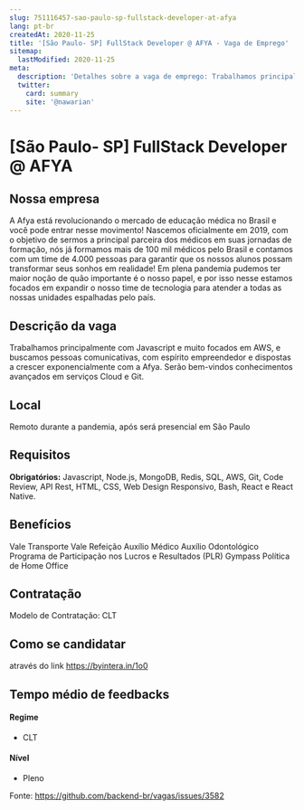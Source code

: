 ```yaml
---
slug: 751116457-sao-paulo-sp-fullstack-developer-at-afya
lang: pt-br
createdAt: 2020-11-25
title: '[São Paulo- SP] FullStack Developer @ AFYA - Vaga de Emprego'
sitemap:
  lastModified: 2020-11-25
meta:
  description: 'Detalhes sobre a vaga de emprego: Trabalhamos principalmente com Javascript e muito focados em AWS, e buscamos pessoas comunicativas, com espírito empreendedor e dispostas a crescer exponencialmente com a Afya. Serão bem-vindos conhecimentos avançados em serviços Cloud e Git.'
  twitter:
    card: summary
    site: '@nawarian'
---
```


# [São Paulo- SP] FullStack Developer @ AFYA



## Nossa empresa

A Afya está revolucionando o mercado de educação médica no Brasil e você pode entrar nesse movimento! Nascemos oficialmente em 2019, com o objetivo de sermos a principal parceira dos médicos em suas jornadas de formação, nós já formamos mais de 100 mil médicos pelo Brasil e contamos com um time de 4.000 pessoas para garantir que os nossos alunos possam transformar seus sonhos em realidade! Em plena pandemia pudemos ter maior noção de quão importante é o nosso papel, e por isso nesse estamos focados em expandir o nosso time de tecnologia para atender a todas as nossas unidades espalhadas pelo país. 

## Descrição da vaga

Trabalhamos principalmente com Javascript e muito focados em AWS, e buscamos pessoas comunicativas, com espírito empreendedor e dispostas a crescer exponencialmente com a Afya. Serão bem-vindos conhecimentos avançados em serviços Cloud e Git.

## Local

Remoto durante a pandemia, após será presencial em São Paulo

## Requisitos

**Obrigatórios:**
Javascript, Node.js, MongoDB, Redis, SQL, AWS, Git, Code Review, API Rest, HTML, CSS, Web Design Responsivo, Bash, React e React Native.

## Benefícios

Vale Transporte
Vale Refeição
Auxílio Médico
Auxílio Odontológico
Programa de Participação nos Lucros e Resultados (PLR)
Gympass
Política de Home Office


## Contratação

Modelo de Contratação: CLT

## Como se candidatar

através do link  https://byintera.in/1o0
## Tempo médio de feedbacks



#### Regime
- CLT


#### Nível
- Pleno




Fonte: https://github.com/backend-br/vagas/issues/3582